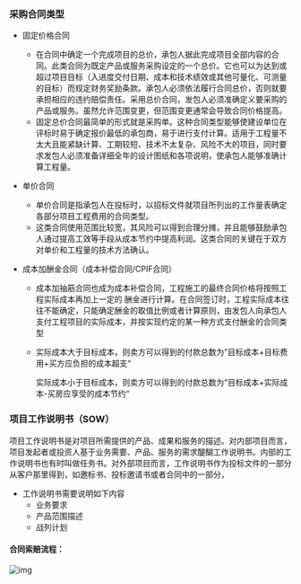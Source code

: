 ### 采购合同类型

- 固定价格合同

  - 在合同中确定一个完成项目的总价，承包人据此完成项目全部内容的合同。此类合同为既定产品或服务采购设定的一个总价。它也可以为达到或超过项目目标（入进度交付日期、成本和技术绩效或其他可量化、可测量的目标）而规定财务奖励条款。承包人必须依法履行合同总价，否则就要承担相应的违约赔偿责任。采用总价合同，发包人必须准确定义要采购的产品或服务。虽然允许范围变更，但范围变更通常会导致合同价格提高。
  - 固定总价合同最简单的形式就是采购单。这种合同类型能够使建设单位在评标时易于确定报价最低的承包商，易于进行支付计算。适用于工程量不太大且能紧缺计算、工期较短、技术不太复杂、风险不大的项目，同时要求发包人必须准备详细全年的设计图纸和各项说明，使承包人能够准确计算工程量。

- 单价合同

  - 单价合同是指承包人在投标时，以招标文件就项目所列出的工作量表确定各部分项目工程费用的合同类型。
  - 这类合同使用范围比较宽，其风险可以得到合理分摊，并且能够鼓励承包人通过提高工效等手段从成本节约中提高利润。这类合同的关键在于双方对单价和工程量的技术方法确认。

- 成本加酬金合同（成本补偿合同/CPIF合同）

  - 成本加抽筋合同也成为成本补偿合同，工程施工的最终合同价格将按照工程实际成本再加上一定的 酬金进行计算。在合同签订时，工程实际成本往往不能确定，只能确定酬金的取值比例或者计算原则，由发包人向承包人支付工程项目的实际成本，并按实现约定的某一种方式支付酬金的合同类型

  - 实际成本大于目标成本，则卖方可以得到的付款总数为”目标成本+目标费用+买方应负担的成本超支“

    实际成本小于目标成本，则卖方可以得到的付款总数为”目标成本+实际成本-买房应享受的成本节约“

### 项目工作说明书（SOW）

项目工作说明书是对项目所需提供的产品、成果和服务的描述。对内部项目而言，项目发起者或投资人基于业务需要、产品、服务的需求醍醐工作说明书。内部的工作说明书也有时叫做任务书。对外部项目而言，工作说明书作为投标文件的一部分从客户那里得到，如邀标书、投标邀请书或者合同中的一部分，

- 工作说明书需要说明如下内容
  - 业务要求
  - 产品范围描述
  - 战列计划

#### 合同索赔流程：

![img](https://p4.itc.cn/images01/20220620/合同索赔流程.png)

